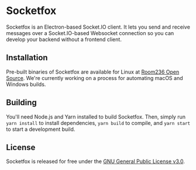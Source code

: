 # Socketfox

Socketfox is an Electron-based Socket.IO client. It lets you send and receive messages over a Socket.IO-based
Websocket connection so you can develop your backend without a frontend client.

## Installation

Pre-built binaries of Socketfox are available for Linux at [Room236 Open Source](https://opensource.room236.com).
We're currently working on a process for automating macOS and Windows builds.

## Building

You'll need Node.js and Yarn installed to build Socketfox. Then, simply run `yarn install` to install dependencies,
`yarn build` to compile, and `yarn start` to start a development build.

## License

Socketfox is released for free under the
[GNU General Public License v3.0](https://choosealicense.com/licenses/gpl-3.0/).
